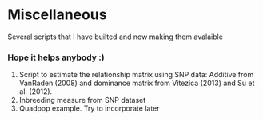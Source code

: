 # Miscellaneous

Several scripts that I have builted and now making them avalaible

### Hope it helps anybody :)

1. Script to estimate the relationship matrix using SNP data: Additive from VanRaden (2008) and dominance matrix from Vitezica (2013) and Su et al. (2012).
2. Inbreeding measure from SNP dataset
3. Quadpop example. Try to incorporate later
